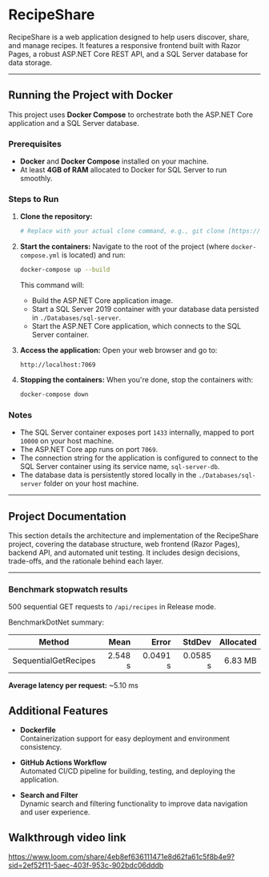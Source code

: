# RecipeShare

RecipeShare is a web application designed to help users discover, share, and manage recipes. It features a responsive frontend built with Razor Pages, a robust ASP.NET Core REST API, and a SQL Server database for data storage.

---

## Running the Project with Docker

This project uses **Docker Compose** to orchestrate both the ASP.NET Core application and a SQL Server database.

### Prerequisites

* **Docker** and **Docker Compose** installed on your machine.
* At least **4GB of RAM** allocated to Docker for SQL Server to run smoothly.

### Steps to Run

1.  **Clone the repository:**
    ```bash
    # Replace with your actual clone command, e.g., git clone [https://github.com/your-username/RecipeShare.git](https://github.com/your-username/RecipeShare.git)
    ```

2.  **Start the containers:**
    Navigate to the root of the project (where `docker-compose.yml` is located) and run:
    ```bash
    docker-compose up --build
    ```
    This command will:
    * Build the ASP.NET Core application image.
    * Start a SQL Server 2019 container with your database data persisted in `./Databases/sql-server`.
    * Start the ASP.NET Core application, which connects to the SQL Server container.

3.  **Access the application:**
    Open your web browser and go to:
    ```
    http://localhost:7069
    ```

4.  **Stopping the containers:**
    When you're done, stop the containers with:
    ```bash
    docker-compose down
    ```

### Notes

* The SQL Server container exposes port `1433` internally, mapped to port `10000` on your host machine.
* The ASP.NET Core app runs on port `7069`.
* The connection string for the application is configured to connect to the SQL Server container using its service name, `sql-server-db`.
* The database data is persistently stored locally in the `./Databases/sql-server` folder on your host machine.

---

## Project Documentation

This section details the architecture and implementation of the RecipeShare project, covering the database structure, web frontend (Razor Pages), backend API, and automated unit testing. It includes design decisions, trade-offs, and the rationale behind each layer.

---

### Benchmark stopwatch results

500 sequential GET requests to `/api/recipes` in Release mode.

BenchmarkDotNet summary:

| Method               | Mean    | Error    | StdDev   | Allocated |
|----------------------|--------:|---------:|---------:|----------:|
| SequentialGetRecipes | 2.548 s | 0.0491 s | 0.0585 s |   6.83 MB |

**Average latency per request:** ~5.10 ms

## Additional Features

- **Dockerfile**  
  Containerization support for easy deployment and environment consistency.

- **GitHub Actions Workflow**  
  Automated CI/CD pipeline for building, testing, and deploying the application. 

- **Search and Filter**  
  Dynamic search and filtering functionality to improve data navigation and user experience.

## Walkthrough video link

https://www.loom.com/share/4eb8ef636111471e8d62fa61c5f8b4e9?sid=2ef52f11-5aec-403f-953c-902bdc06dddb